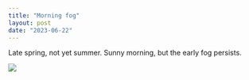 ```yaml
---
title: "Morning fog"
layout: post
date: "2023-06-22"
---
```


Late spring, not yet summer. Sunny morning, but the early fog persists.

![](/assets/images/2023/20230524_081553-1024x461.jpg)
